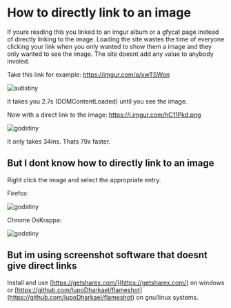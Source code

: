 # How to directly link to an image

If youre reading this you linked to an imgur album or a gfycat page instead of directly linking to the image. Loading the site wastes the time of everyone clicking your link when you only wanted to show them a image and they only wanted to see the image. The site doesnt add any value to anybody involed. 

Take this link for example: https://imgur.com/a/xwTSWon 

<img src="https://raw.githubusercontent.com/Oreganon/not-directly-linking-to-the-image-autistiny-clap/master/2019-01-26_01-08.png" alt="autistiny" />

It takes you 2.7s (DOMContentLoaded) until you see the image.

Now with a direct link to the image: https://i.imgur.com/hC11Pkd.png

<img src="https://raw.githubusercontent.com/Oreganon/not-directly-linking-to-the-image-autistiny-clap/master/2019-01-26_01-09.png" alt="godstiny" />

It only takes 34ms. Thats 79x faster.

## But I dont know how to directly link to an image

Right click the image and select the appropriate entry.

Firefox: 

<img src="https://raw.githubusercontent.com/Oreganon/not-directly-linking-to-the-image-autistiny-clap/master/2019-01-26_01-18.png" alt="godstiny" />

Chrome OsKrappa:

<img src="https://raw.githubusercontent.com/Oreganon/not-directly-linking-to-the-image-autistiny-clap/master/2019-01-26_01-26.png" alt="godstiny" />

## But im using screenshot software that doesnt give direct links

Install and use [https://getsharex.com/](https://getsharex.com/) on windows or [https://github.com/lupoDharkael/flameshot](https://github.com/lupoDharkael/flameshot) on gnu/linux systems.
